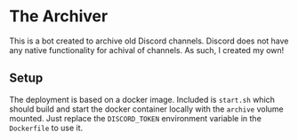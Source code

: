 # The Archiver

This is a bot created to archive old Discord channels. Discord does not have any native functionality for achival of channels. As such, I created my own!

## Setup

The deployment is based on a docker image. Included is `start.sh` which should build and start the docker container locally with the `archive` volume mounted. Just replace the `DISCORD_TOKEN` environment variable in the `Dockerfile` to use it.